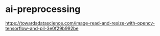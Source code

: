 # ai-preprocessing

https://towardsdatascience.com/image-read-and-resize-with-opencv-tensorflow-and-pil-3e0f29b992be
